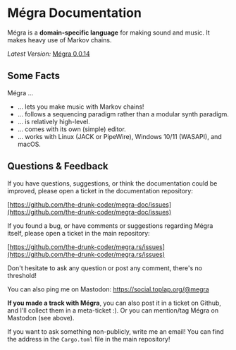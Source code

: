 # Mégra Documentation

Mégra is a **domain-specific language** for making sound and music. It makes heavy use of Markov chains.

*Latest Version:* [Mégra 0.0.14](https://github.com/the-drunk-coder/megra.rs/releases/tag/v0.0.14)

## Some Facts

Mégra ...

* ... lets you make music with Markov chains!
* ... follows a sequencing paradigm rather than a modular synth paradigm.
* ... is relatively high-level.
* ... comes with its own (simple) editor.
* ... works with Linux (JACK or PipeWire), Windows 10/11 (WASAPI), and macOS.

## Questions & Feedback 

If you have questions, suggestions, or think the documentation could be improved, please open a ticket 
in the documentation repository: 

[https://github.com/the-drunk-coder/megra-doc/issues](https://github.com/the-drunk-coder/megra-doc/issues)

If you found a bug, or have comments or suggestions regarding Mégra itself, please open a ticket in the 
main repository: 

[https://github.com/the-drunk-coder/megra.rs/issues](https://github.com/the-drunk-coder/megra.rs/issues)

Don't hesitate to ask any question or post any comment, there's no threshold! 

You can also ping me on Mastodon: https://social.toplap.org/@megra

**If you made a track with Mégra**, you can also post it in a ticket on Github, and I'll collect them 
in a meta-ticket :). Or you can mention/tag Mégra on Mastodon (see above).

If you want to ask something non-publicly, write me an email! You can find the address in
the `Cargo.toml` file in the main repository!
